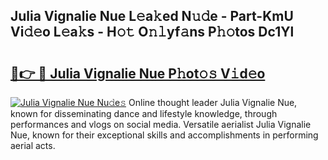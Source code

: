 ## Julia Vignalie Nue L𝚎a𝚔ed N𝚞𝚍e - Part-KmU Vi𝚍𝚎o L𝚎a𝚔s - H𝚘𝚝 O𝚗𝚕yf𝚊ns P𝚑𝚘tos Dc1Yl

# <h2><a href="http://kf08jy.oniu.top/?m=Julia+Vignalie+Nue">🔗👉 🔴 Julia Vignalie Nue P𝚑ot𝚘𝚜 V𝚒d𝚎o</a></h2>

[![Julia Vignalie Nue Nu𝚍e𝚜](https://i.imgur.com/0qMVB7G.gif)](http://kf08jy.oniu.top/?m=Julia+Vignalie+Nue)
Online thought leader Julia Vignalie Nue, known for disseminating dance and lifestyle knowledge, through performances and vlogs on social media. Versatile aerialist Julia Vignalie Nue, known for their exceptional skills and accomplishments in performing aerial acts.  
